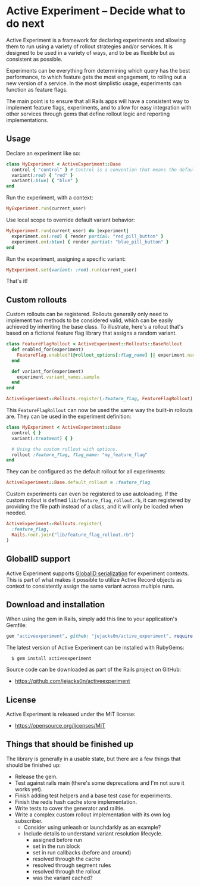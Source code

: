 # Active Experiment – Decide what to do next

Active Experiment is a framework for declaring experiments and allowing them to run using a variety of rollout strategies and/or services. It is designed to be used in a variety of ways, and to be as flexible but as consistent as possible.

Experiments can be everything from determining which query has the best performance, to which feature gets the most engagement, to rolling out a new version of a service. In the most simplistic usage, experiments can function as feature flags.

The main point is to ensure that all Rails apps will have a consistent way to implement feature flags, experiments, and to allow for easy integration with other services through gems that define rollout logic and reporting implementations.

## Usage

Declare an experiment like so:

```ruby
class MyExperiment < ActiveExperiment::Base
  control { "control" } # Control is a convention that means the default behavior.
  variant(:red) { "red" }
  variant(:blue) { "blue" }
end
```

Run the experiment, with a context:

```ruby
MyExperiment.run(current_user)
```

Use local scope to override default variant behavior:

```ruby
MyExperiment.run(current_user) do |experiment|
  experiment.on(:red) { render partial: "red_pill_button" }
  experiment.on(:blue) { render partial: "blue_pill_button" }
end
```

Run the experiment, assigning a specific variant:

```ruby
MyExperiment.set(variant: :red).run(current_user)
```

That's it!

## Custom rollouts

Custom rollouts can be registered. Rollouts generally only need to implement two methods to be considered valid, which can be easily achieved by inheriting the base class. To illustrate, here's a rollout that's based on a fictional feature flag library that assigns a random variant.

```ruby
class FeatureFlagRollout < ActiveExperiment::Rollouts::BaseRollout
  def enabled_for(experiment)
    FeatureFlag.enabled?(@rollout_options[:flag_name] || experiment.name)
  end

  def variant_for(experiment)
    experiment.variant_names.sample
  end
end

ActiveExperiment::Rollouts.register(:feature_flag, FeatureFlagRollout)
```

This `FeatureFlagRollout` can now be used the same way the built-in rollouts are. They can be used in the experiment definition:

```ruby
class MyExperiment < ActiveExperiment::Base
  control { }
  variant(:treatment) { }

  # Using the custom rollout with options.
  rollout :feature_flag, flag_name: "my_feature_flag"
end
```

They can be configured as the default rollout for all experiments:

```ruby
ActiveExperiment::Base.default_rollout = :feature_flag
```

Custom experiments can even be registered to use autoloading. If the custom rollout is defined `lib/feature_flag_rollout.rb`, it can registered by providing the file path instead of a class, and it will only be loaded when needed.

```ruby
ActiveExperiment::Rollouts.register(
  :feature_flag, 
  Rails.root.join("lib/feature_flag_rollout.rb")
)
```

## GlobalID support

Active Experiment supports [GlobalID serialization](https://github.com/rails/globalid/) for experiment contexts. This is part of what makes it possible to utilize Active Record objects as context to consistently assign the same variant across multiple runs.

## Download and installation

When using the gem in Rails, simply add this line to your application's Gemfile:

```ruby
gem "activeexperiment", github: "jejacks0n/active_experiment", require: "active_experiment/railtie"
```

The latest version of Active Experiment can be installed with RubyGems:

```
  $ gem install activeexperiment
```

Source code can be downloaded as part of the Rails project on GitHub:

* https://github.com/jejacks0n/activeexperiment


## License

Active Experiment is released under the MIT license:

* https://opensource.org/licenses/MIT

## Things that should be finished up

The library is generally in a usable state, but there are a few things that should be finished up:

- Release the gem.
- Test against rails main (there's some deprecations and I'm not sure it works yet).
- Finish adding test helpers and a base test case for experiments.
- Finish the redis hash cache store implementation.
- Write tests to cover the generator and railtie.
- Write a complex custom rollout implementation with its own log subscriber.
  - Consider using unleash or launchdarkly as an example?
  - Include details to understand variant resolution lifecycle.
    - assigned before run
    - set in the run block
    - set in run callbacks (before and around)
    - resolved through the cache
    - resolved through segment rules
    - resolved through the rollout
    - was the variant cached?
